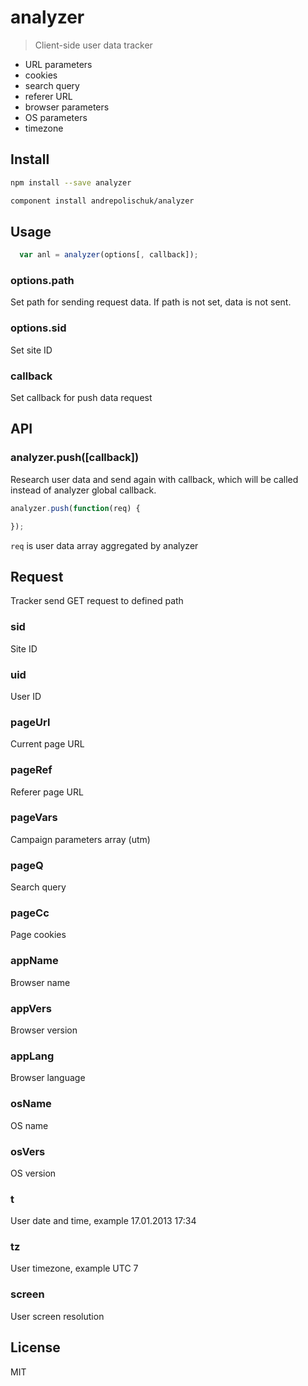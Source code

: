 # analyzer

  > Client-side user data tracker

  * URL parameters
  * cookies
  * search query
  * referer URL
  * browser parameters
  * OS parameters
  * timezone

## Install

```sh
npm install --save analyzer
```

```sh
component install andrepolischuk/analyzer
```

## Usage

```js
  var anl = analyzer(options[, callback]);
```

### options.path

  Set path for sending request data.
  If path is not set, data is not sent.

### options.sid

  Set site ID

### callback

  Set callback for push data request

## API

### analyzer.push([callback])

  Research user data and send again with callback,
  which will be called instead of analyzer global callback.

```js
analyzer.push(function(req) {

});
```

  `req` is user data array aggregated by analyzer

## Request

  Tracker send GET request to defined path

### sid

  Site ID

### uid

  User ID

### pageUrl

  Current page URL

### pageRef

  Referer page URL

### pageVars

  Campaign parameters array (utm)

### pageQ

  Search query

### pageCc

  Page cookies

### appName

  Browser name

### appVers

  Browser version

### appLang

  Browser language

### osName

  OS name

### osVers

  OS version

### t

  User date and time, example 17.01.2013 17:34

### tz

  User timezone, example UTC 7

### screen

  User screen resolution

## License

  MIT
